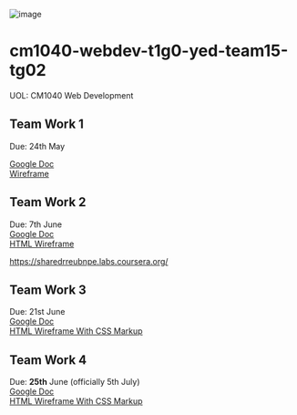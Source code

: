 ![image](https://user-images.githubusercontent.com/40524432/120882841-23abb300-c615-11eb-985a-52edbb0b9af0.png)

# cm1040-webdev-t1g0-yed-team15-tg02
UOL: CM1040 Web Development 

## Team Work 1 
Due: 24th May  

[Google Doc](https://docs.google.com/document/d/1TM3XTzS-jHbTuv0-nfarEP0nph9dBV8fzxDv3Th5vKw/edit#)  
[Wireframe](https://docs.google.com/presentation/d/14cTKkgStyIPKaMKLdJb1eDOViRzSaX8z4GSpHdkvQBI/edit#slide=id.p)

## Team Work 2  
Due: 7th June  
[Google Doc](https://docs.google.com/document/d/1EXWfN6egSDjuYhW9hr2uy1Sgz_lzvpmf_rbCXiCqSr8/edit#heading=h.wx0m714xgbhp)  
[HTML Wireframe](https://docs.google.com/presentation/d/14cTKkgStyIPKaMKLdJb1eDOViRzSaX8z4GSpHdkvQBI/edit#slide=id.gdc2266c543_0_15)

https://sharedrreubnpe.labs.coursera.org/

## Team Work 3
Due: 21st June  
[Google Doc](https://docs.google.com/document/d/1LwEYz0lQgT-N1N2XVYgL2kaPhzWI_5PlZhL-_UrGfdI/edit#heading=h.2d0hgrjwz7iv)  
[HTML Wireframe With CSS Markup](https://docs.google.com/presentation/d/1GCRgqE_-kgBDUFBchiBXWKzjbLgHmHuKXqOMsZlM82I/edit#slide=id.p)

## Team Work 4
Due: **25th** June (officially 5th July)  
[Google Doc](https://docs.google.com/document/d/1oYWBP6iCu2ZNTP56VDhln5VY7p8cOx5uzthpKYdhpaY/edit#)  
[HTML Wireframe With CSS Markup](https://docs.google.com/presentation/d/1GCRgqE_-kgBDUFBchiBXWKzjbLgHmHuKXqOMsZlM82I/edit#slide=id.p)
